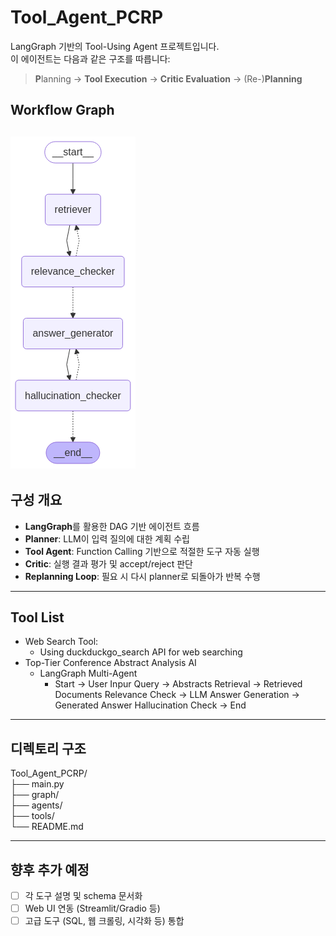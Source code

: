 # Tool_Agent_PCRP

LangGraph 기반의 Tool-Using Agent 프로젝트입니다.  
이 에이전트는 다음과 같은 구조를 따릅니다:

> **P**lanning → **Tool Execution** → **Critic Evaluation** → (Re-)**Planning**
## Workflow Graph

![Workflow Graph](workflow_graph.png)
---

## 구성 개요

- **LangGraph**를 활용한 DAG 기반 에이전트 흐름
- **Planner**: LLM이 입력 질의에 대한 계획 수립
- **Tool Agent**: Function Calling 기반으로 적절한 도구 자동 실행
- **Critic**: 실행 결과 평가 및 accept/reject 판단
- **Replanning Loop**: 필요 시 다시 planner로 되돌아가 반복 수행

---

## Tool List

- Web Search Tool:
    - Using duckduckgo_search API for web searching
- Top-Tier Conference Abstract Analysis AI
    - LangGraph Multi-Agent
        - Start → User Inpur Query → Abstracts Retrieval → Retrieved Documents Relevance Check → LLM Answer Generation → Generated Answer Hallucination Check → End


---

## 디렉토리 구조
Tool_Agent_PCRP/  
├── main.py  
├── graph/  
├── agents/  
├── tools/  
└── README.md  

---

## 향후 추가 예정

- [ ] 각 도구 설명 및 schema 문서화
- [ ] Web UI 연동 (Streamlit/Gradio 등)
- [ ] 고급 도구 (SQL, 웹 크롤링, 시각화 등) 통합
